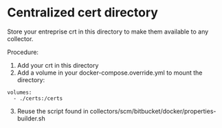 # Centralized cert directory
Store your entreprise crt in this directory to make them available to any collector.

Procedure:
1. Add your crt in this directory
2. Add a volume in your docker-compose.override.yml to mount the directory:
```
volumes:
  - ./certs:/certs
```	
3. Reuse the script found in collectors/scm/bitbucket/docker/properties-builder.sh

